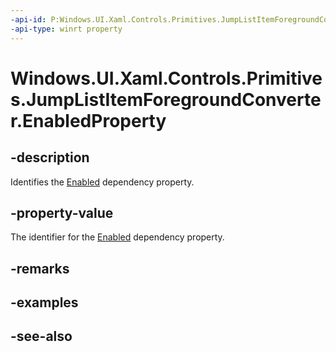 ```yaml
---
-api-id: P:Windows.UI.Xaml.Controls.Primitives.JumpListItemForegroundConverter.EnabledProperty
-api-type: winrt property
---
```


<!-- Property syntax
public Windows.UI.Xaml.DependencyProperty EnabledProperty { get; }
-->

# Windows.UI.Xaml.Controls.Primitives.JumpListItemForegroundConverter.EnabledProperty

## -description
Identifies the [Enabled](jumplistitemforegroundconverter_enabled.md) dependency property.



## -property-value
The identifier for the [Enabled](jumplistitemforegroundconverter_enabled.md) dependency property.

## -remarks

## -examples

## -see-also
